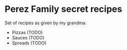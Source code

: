 # Perez Family secret recipes

Set of recipes as given by my grandma.

- Pizzas (TODO)
- Sauces (TODO)
- Spreads (TODO)

